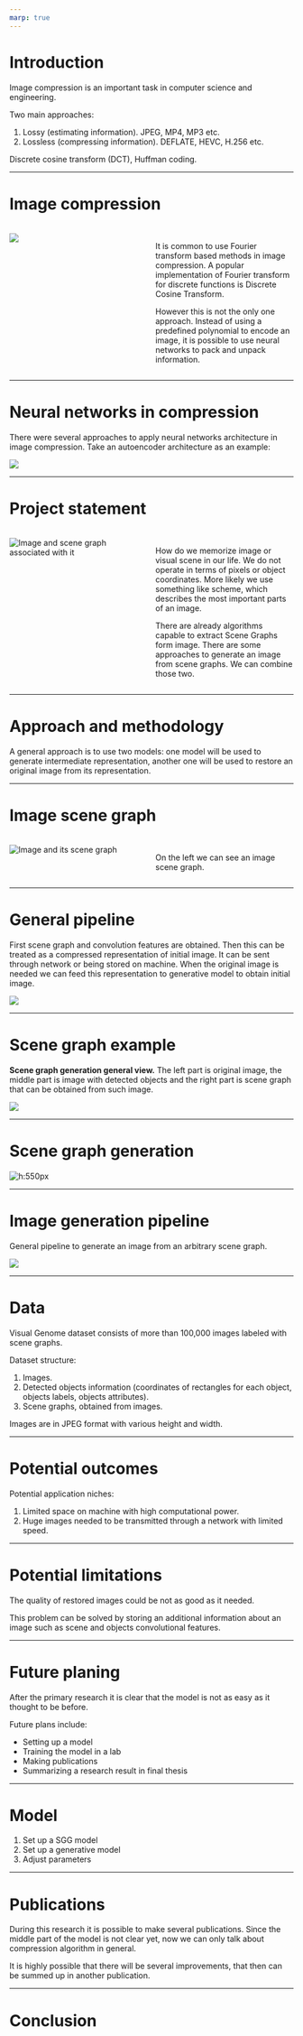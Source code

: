 ```yaml
---
marp: true
---
```


<style>
div.twocols {
  margin-top: 35px;
  column-count: 2;
}
div.twocols p:first-child,
div.twocols h1:first-child,
div.twocols h2:first-child,
div.twocols ul:first-child,
div.twocols ul li:first-child,
div.twocols ul li p:first-child {
  margin-top: 0 !important;
}
div.twocols p.break {
  break-before: column;
  margin-top: 0;
}
</style>

# Introduction

Image compression is an important task in computer science and engineering.

Two main approaches:
1. Lossy (estimating information). JPEG, MP4, MP3 etc.
2. Lossless (compressing information). DEFLATE, HEVC, H.256 etc.

Discrete cosine transform (DCT), Huffman coding.

---

# Image compression

<div class="twocols">

![](img/2d-dct.png)

<p class="break"></p>

It is common to use Fourier transform based methods in image compression. A popular implementation of Fourier transform for discrete functions is Discrete Cosine Transform.

However this is not the only one approach. Instead of using a predefined polynomial to encode an image, it is possible to use neural networks to pack and unpack information.

</div>

---

# Neural networks in compression

There were several approaches to apply neural networks architecture in image compression. Take an autoencoder architecture as an example:

![](img/neural-compression.png)

---

# Project statement

<div class="twocols">

![**Image and scene graph associated with it**](./img/Image%20and%20scene%20graph.png)

<p class="break"></p>

How do we memorize image or visual scene in our life. We do not operate in terms of pixels or object coordinates. More likely we use something like scheme, which describes the most important parts of an image.

There are already algorithms capable to extract Scene Graphs form image. There are some approaches to generate an image from scene graphs. We can combine those two.

</div>

---

# Approach and methodology

A general approach is to use two models: one model will be used to generate intermediate representation, another one will be used to restore an original image from its representation.

---

# Image scene graph

<div class="twocols">

![**Image and its scene graph**](./img/Image%20and%20scene%20graph.png)

<p class="break">

On the left we can see an image scene graph.

</div>

---

# General pipeline

First scene graph and convolution features are obtained. Then this can be treated as a compressed representation of initial image. It can be sent through network or being stored on machine. When the original image is needed we can feed this representation to generative model to obtain initial image.

![](./img/Application%20general%20pipeline.png)

---

# Scene graph example

**Scene graph generation general view.** The left part is original image, the middle part is image with detected objects and the right part is scene graph that can be obtained from such image.

![](./img/Scene%20graph%20example.png)

---

# Scene graph generation

![h:550px](./img/SGG%20pipeline.png)

---

# Image generation pipeline

General pipeline to generate an image from an arbitrary scene graph.

![](./img/Image%20generation%20from%20SG.png)

---

# Data

Visual Genome dataset consists of more than 100,000 images labeled with scene graphs.

Dataset structure:

1. Images.
2. Detected objects information (coordinates of rectangles for each object, objects labels, objects attributes).
3. Scene graphs, obtained from images.

Images are in JPEG format with various height and width.

---

# Potential outcomes

Potential application niches:

1. Limited space on machine with high computational power.
2. Huge images needed to be transmitted through a network with limited speed.

---

# Potential limitations

The quality of restored images could be not as good as it needed. 

This problem can be solved by storing an additional information about an image such as scene and objects convolutional features.

---

# Future planing

After the primary research it is clear that the model is not as easy as it thought to be before.

Future plans include:
 - Setting up a model
 - Training the model in a lab
 - Making publications
 - Summarizing a research result in final thesis

---

# Model

1. Set up a SGG model
2. Set up a generative model
3. Adjust parameters

---

# Publications

During this research it is possible to make several publications. Since the middle part of the model is not clear yet, now we can only talk about compression algorithm in general.

It is highly possible that there will be several improvements, that then can be summed up in another publication.

---

# Conclusion
